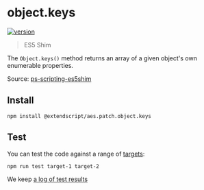 # object.keys

[![version](https://img.shields.io/npm/v/@extendscript/aes.patch.object.keys.svg)](https://www.npmjs.org/package/@extendscript/aes.patch.object.keys)

> ES5 Shim

The `Object.keys()` method returns an array of a given object's own enumerable properties.

Source: [ps-scripting-es5shim](https://github.com/EugenTepin/ps-scripting-es5shim/blob/master/lib/Object/keys.js)

## Install

    npm install @extendscript/aes.patch.object.keys

## Test

You can test the code against a range of [targets](https://github.com/nbqx/fakestk/blob/master/resources/versions.json):

    npm run test target-1 target-2

We keep [a log of test results](./test/results_log.md)

